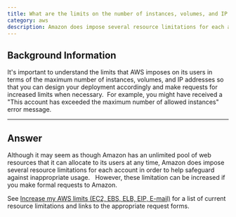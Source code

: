 ```yaml
---
title: What are the limits on the number of instances, volumes, and IP addresses imposed by Amazon Web Services (AWS)?
category: aws
description: Amazon does impose several resource limitations for each account in order to help safeguard against inappropriate usage.
---
```


## Background Information

It's important to understand the limits that AWS&nbsp;imposes on its users in terms of the maximum number of instances, volumes, and IP addresses so that you can design your deployment accordingly and make requests for increased limits when necessary.&nbsp; For example, you might have received a "This account has exceeded the maximum number of allowed instances" error message.

* * *

## Answer

Although it may seem as though Amazon has an unlimited pool of web resources that it can allocate to its users at any time, Amazon does impose several resource limitations for each account in order to help safeguard against inappropriate usage.&nbsp;&nbsp; However, these limitation can be increased if you make formal requests to Amazon.

See [Increase my AWS limits (EC2, EBS, ELB, EIP, E-mail)](http://docs.aws.amazon.com/general/latest/gr/aws_service_limits.html) for a list of current resource limitations and links to the appropriate request forms.
